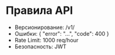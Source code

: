 ﻿# Правила API

- Версионирование: /v1/
- Ошибки: { "error": "...", "code": 400 }
- Rate Limit: 1000 req/hour
- Безопасность: JWT